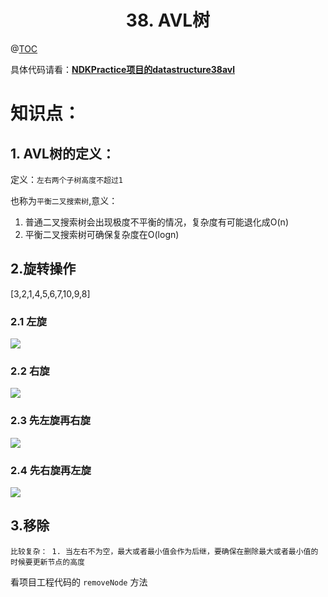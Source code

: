# <center>38. AVL树<center>
@[TOC](数据结构和算法)

具体代码请看：**[NDKPractice项目的datastructure38avl](https://github.com/EastUp/NDKPractice/tree/master/datastructure38avl)**

# 知识点：



## 1. AVL树的定义：

定义：`左右两个子树高度不超过1`

也称为`平衡二叉搜索树`,意义：
1. 普通二叉搜索树会出现极度不平衡的情况，复杂度有可能退化成O(n)
2. 平衡二叉搜索树可确保复杂度在O(logn)

## 2.旋转操作

[3,2,1,4,5,6,7,10,9,8]

### 2.1 左旋
![](38.左旋.png)

### 2.2 右旋
![](38.右旋.png)

### 2.3 先左旋再右旋
![](38.先左旋再右旋.png)

### 2.4 先右旋再左旋
![](38.先右旋再左旋.png)

## 3.移除

`比较复杂： 1. 当左右不为空，最大或者最小值会作为后继，要确保在删除最大或者最小值的时候要更新节点的高度`

看项目工程代码的 `removeNode` 方法





















